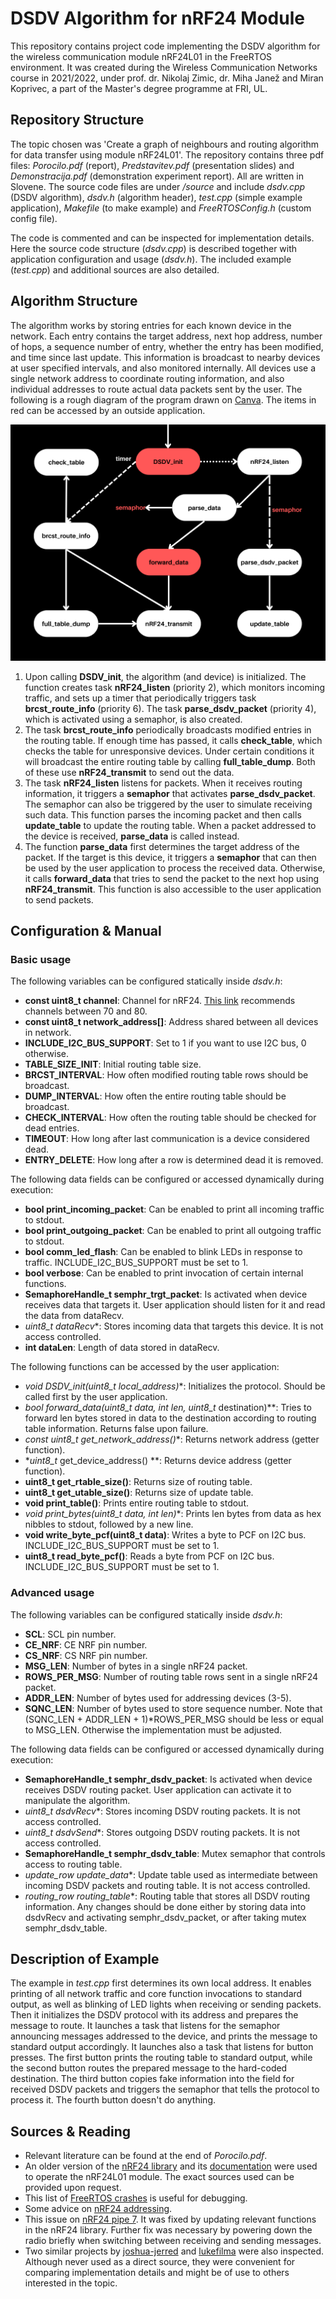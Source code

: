 # DSDV Algorithm for nRF24 Module

This repository contains project code implementing the DSDV algorithm for the wireless communication module nRF24L01 in the FreeRTOS environment. It was created during the Wireless Communication Networks course in 2021/2022, under prof. dr. Nikolaj Zimic, dr. Miha Janež and Miran Koprivec, a part of the Master's degree programme at FRI, UL.

## Repository Structure

The topic chosen was 'Create a graph of neighbours and routing algorithm for data transfer using module nRF24L01'. The repository contains three pdf files: *Porocilo.pdf* (report), *Predstavitev.pdf* (presentation slides) and *Demonstracija.pdf* (demonstration experiment report). All are written in Slovene. The source code files are under */source* and include *dsdv.cpp* (DSDV algorithm), *dsdv.h* (algorithm header), *test.cpp* (simple example application), *Makefile* (to make example) and *FreeRTOSConfig.h* (custom config file).

The code is commented and can be inspected for implementation details. Here the source code structure (*dsdv.cpp*) is described together with application configuration and usage (*dsdv.h*). The included example (*test.cpp*) and additional sources are also detailed.

## Algorithm Structure

The algorithm works by storing entries for each known device in the network. Each entry contains the target address, next hop address, number of hops, a sequence number of entry, whether the entry has been modified, and time since last update. This information is broadcast to nearby devices at user specified intervals, and also monitored internally. All devices use a single network address to coordinate routing information, and also individual addresses to route actual data packets sent by the user. The following is a rough diagram of the program drawn on [Canva](http://www.canva.com). The items in red can be accessed by an outside application.

![structure](structure.png)

1. Upon calling **DSDV_init**, the algorithm (and device) is initialized. The function creates task **nRF24_listen** (priority 2), which monitors incoming traffic, and sets up a timer that periodically triggers task **brcst_route_info** (priority 6). The task **parse_dsdv_packet** (priority 4), which is activated using a semaphor, is also created.
2. The task **brcst_route_info** periodically broadcasts modified entries in the routing table. If enough time has passed, it calls **check_table**, which checks the table for unresponsive devices. Under certain conditions it will broadcast the entire routing table by calling **full_table_dump**. Both of these use **nRF24_transmit** to send out the data.
3. The task **nRF24_listen** listens for packets. When it receives routing information, it triggers a **semaphor** that activates **parse_dsdv_packet**. The semaphor can also be triggered by the user to simulate receiving such data. This function parses the incoming packet and then calls **update_table** to update the routing table. When a packet addressed to the device is received, **parse_data** is called instead.
4. The function **parse_data** first determines the target address of the packet. If the target is this device, it triggers a **semaphor** that can then be used by the user application to process the received data. Otherwise, it calls **forward_data** that tries to send the packet to the next hop using **nRF24_transmit**. This function is also accessible to the user application to send packets.

## Configuration & Manual

### Basic usage

The following variables can be configured statically inside *dsdv.h*:

- **const uint8_t channel**: Channel for nRF24. [This link](http://www.arduinoetal.net/?q=node/89) recommends channels between 70 and 80.
- **const uint8_t network_address[]**: Address shared between all devices in network.
- **INCLUDE_I2C_BUS_SUPPORT**: Set to 1 if you want to use I2C bus, 0 otherwise.
- **TABLE_SIZE_INIT**: Initial routing table size. 
- **BRCST_INTERVAL**: How often modified routing table rows should be broadcast.
- **DUMP_INTERVAL**: How often the entire routing table should be broadcast.
- **CHECK_INTERVAL**: How often the routing table should be checked for dead entries.
- **TIMEOUT**: How long after last communication is a device considered dead.
- **ENTRY_DELETE**: How long after a row is determined dead it is removed.

The following data fields can be configured or accessed dynamically during execution:

- **bool print_incoming_packet**: Can be enabled to print all incoming traffic to stdout.
- **bool print_outgoing_packet**: Can be enabled to print all outgoing traffic to stdout.
- **bool comm_led_flash**: Can be enabled to blink LEDs in response to traffic. INCLUDE_I2C_BUS_SUPPORT must be set to 1.
- **bool verbose**: Can be enabled to print invocation of certain internal functions.
- **SemaphoreHandle_t semphr_trgt_packet**: Is activated when device receives data that targets it. User application should listen for it and read the data from dataRecv.
- **uint8_t* dataRecv**: Stores incoming data that targets this device. It is not access controlled.
- **int dataLen**: Length of data stored in dataRecv.

The following functions can be accessed by the user application:

- **void DSDV_init(uint8_t* local_address)**: Initializes the protocol. Should be called first by the user application.
- **bool forward_data(uint8_t* data, int len, uint8_t* destination)**: Tries to forward len bytes stored in data to the destination according to routing table information. Returns false upon failure.
- **const uint8_t* get_network_address()**: Returns network address (getter function).
- **uint8_t* get_device_address() **: Returns device address (getter function).
- **uint8_t get_rtable_size()**: Returns size of routing table.
- **uint8_t get_utable_size()**: Returns size of update table.
- **void print_table()**: Prints entire routing table to stdout.
- **void print_bytes(uint8_t* data, int len)**: Prints len bytes from data as hex nibbles to stdout, followed by a new line.
- **void write_byte_pcf(uint8_t data)**: Writes a byte to PCF on I2C bus. INCLUDE_I2C_BUS_SUPPORT must be set to 1.
- **uint8_t read_byte_pcf()**: Reads a byte from PCF on I2C bus. INCLUDE_I2C_BUS_SUPPORT must be set to 1.

### Advanced usage

The following variables can be configured statically inside *dsdv.h*:

- **SCL**: SCL pin number.
- **CE_NRF**: CE NRF pin number.
- **CS_NRF**: CS NRF pin number.
- **MSG_LEN**: Number of bytes in a single nRF24 packet.
- **ROWS_PER_MSG**: Number of routing table rows sent in a single nRF24 packet.
- **ADDR_LEN**: Number of bytes used for addressing devices (3-5).
- **SQNC_LEN**: Number of bytes used to store sequence number. Note that (SQNC_LEN + ADDR_LEN + 1)*ROWS_PER_MSG should be less or equal to MSG_LEN. Otherwise the implementation must be adjusted. 

The following data fields can be configured or accessed dynamically during execution:

- **SemaphoreHandle_t semphr_dsdv_packet**: Is activated when device receives DSDV routing packet. User application can activate it to manipulate the algorithm.
- **uint8_t* dsdvRecv**: Stores incoming DSDV routing packets. It is not access controlled.
- **uint8_t* dsdvSend**: Stores outgoing DSDV routing packets. It is not access controlled.
- **SemaphoreHandle_t semphr_dsdv_table**: Mutex semaphor that controls access to routing table.
- **update_row* update_data**: Update table used as intermediate between incoming DSDV packets and routing table. It is not access controlled.
- **routing_row* routing_table**: Routing table that stores all DSDV routing information. Any changes should be done either by storing data into dsdvRecv and activating semphr_dsdv_packet, or after taking mutex semphr_dsdv_table.

## Description of Example

The example in *test.cpp* first determines its own local address. It enables printing of all network traffic and core function invocations to standard output, as well as blinking of LED lights when receiving or sending packets. Then it initializes the DSDV protocol with its address and prepares the message to route. It launches a task that listens for the semaphor announcing messages addressed to the device, and prints the message to standard output accordingly. It launches also a task that listens for button presses. The first button prints the routing table to standard output, while the second button routes the prepared message to the hard-coded destination. The third button copies fake information into the field for received DSDV packets and triggers the semaphor that tells the protocol to process it. The fourth button doesn't do anything.

## Sources & Reading

- Relevant literature can be found at the end of *Porocilo.pdf*. 
- An older version of the [nRF24 library](https://github.com/nRF24/RF24) and its [documentation](https://nrf24.github.io/RF24/index.html) were used to operate the nRF24L01 module. The exact sources used can be provided upon request.
- This list of [FreeRTOS crashes](https://github.com/SuperHouse/esp-open-rtos/wiki/Crash-Dumps) is useful for debugging.
- Some advice on [nRF24 addressing](http://maniacalbits.blogspot.com/2013/04/rf24-addressing-nrf24l01-radios-require.html).
- This issue on [nRF24 pipe 7](https://github.com/nRF24/RF24/issues/394). It was fixed by updating relevant functions in the nRF24 library. Further fix was necessary by powering down the radio briefly when switching between receiving and sending messages.
- Two similar projects by [joshua-jerred](https://github.com/joshua-jerred/DSDV) and [lukefilma](https://github.com/lukeflima/DSDV) were also inspected. Although never used as a direct source, they were convenient for comparing implementation details and might be of use to others interested in the topic.
